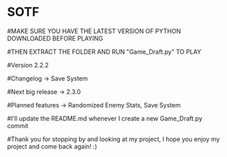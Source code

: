 # SOTF

#MAKE SURE YOU HAVE THE LATEST VERSION OF PYTHON DOWNLOADED BEFORE PLAYING

#THEN EXTRACT THE FOLDER AND RUN "Game_Draft.py" TO PLAY

#Version 2.2.2

#Changelog -> Save System

#Next big release -> 2.3.0

#Planned features -> Randomized Enemy Stats, Save System

#I'll update the README.md whenever I create a new Game_Draft.py commit

#Thank you for stopping by and looking at my project, I hope you enjoy my project and come back again! :)
